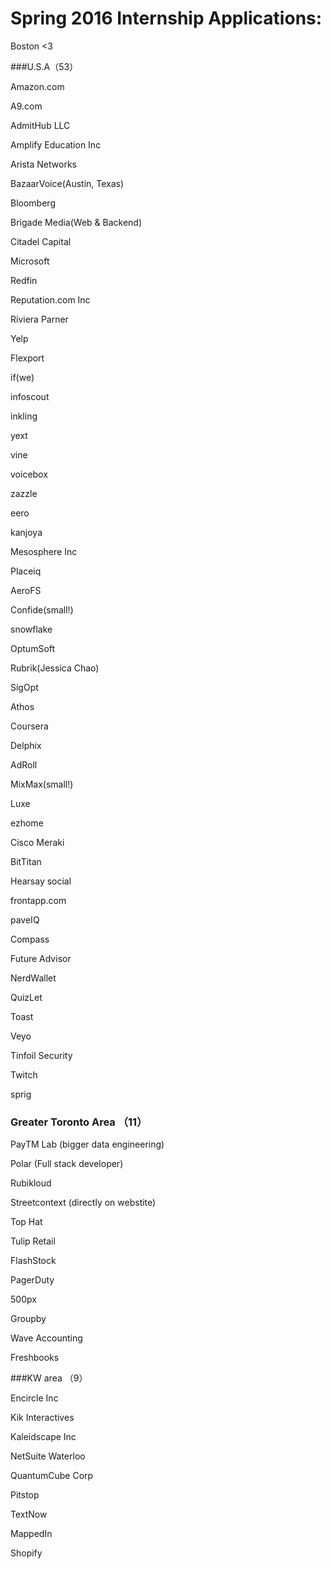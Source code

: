 # Spring 2016 Internship Applications:

Boston <3


###U.S.A（53）


Amazon.com

A9.com

AdmitHub LLC

Amplify Education Inc

Arista Networks

BazaarVoice(Austin, Texas)

Bloomberg

Brigade Media(Web & Backend)

Citadel Capital

Microsoft

Redfin

Reputation.com Inc

Riviera Parner



Yelp

Flexport

if(we)

infoscout

inkling

yext

vine

voicebox

zazzle

eero

kanjoya

Mesosphere Inc

Placeiq

AeroFS

Confide(small!)

snowflake 

OptumSoft

Rubrik(Jessica Chao)

SigOpt

Athos

Coursera

Delphix 

AdRoll

MixMax(small!)

Luxe

ezhome

Cisco Meraki

BitTitan

Hearsay social

frontapp.com

paveIQ

Compass

Future Advisor

NerdWallet

QuizLet

Toast

Veyo

Tinfoil Security 

Twitch

sprig




### Greater Toronto Area （11）


PayTM Lab (bigger data engineering)

Polar (Full stack developer)

Rubikloud

Streetcontext (directly on webstite)

Top Hat

Tulip Retail

FlashStock

PagerDuty

500px

Groupby

Wave Accounting

Freshbooks


###KW area （9）

Encircle Inc 

Kik Interactives

Kaleidscape Inc

NetSuite Waterloo

QuantumCube Corp

Pitstop

TextNow

MappedIn

Shopify

